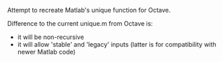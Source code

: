 Attempt to recreate Matlab's unique function for Octave.

Difference to the current unique.m from Octave is:
- it will be non-recursive
- it will allow 'stable' and 'legacy' inputs (latter is for compatibility with newer Matlab code)
